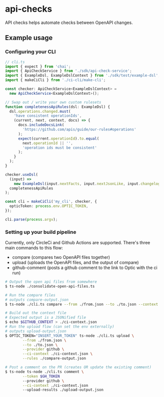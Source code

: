 # api-checks

API checks helps automate checks between OpenAPI changes.

## Example usage

### Configuring your CLI
```typescript
// cli.ts
import { expect } from 'chai';
import { ApiCheckService } from './sdk/api-check-service';
import { ExampleDsl, ExampleDslContext } from './sdk/test/example-dsl';
import { makeCiCli } from './ci-cli/make-cli';

const checker: ApiCheckService<ExampleDslContext> =
  new ApiCheckService<ExampleDslContext>();

// Swap out / write your own custom rulesets
function completenessApiRules(dsl: ExampleDsl) {
  dsl.operations.changed.must(
    'have consistent operationIds',
    (current, next, context, docs) => {
      docs.includeDocsLink(
        'https://github.com/apis/guide/our-rules#operations'
      );
      expect(current.operationId).to.equal(
        next.operationId || '',
        'operation ids must be consistent'
      );
    }
  );
}

checker.useDsl(
  (input) =>
    new ExampleDsl(input.nextFacts, input.nextJsonLike, input.changelog),
  completenessApiRules
);

const cli = makeCiCli('my_cli', checker, {
  opticToken: process.env.OPTIC_TOKEN,
});

cli.parse(process.argv);
```
### Setting up your build pipeline

Currently, only CircleCi and Github Actions are supported. There's three main commands to this flow:
- compare (compares two OpenAPI files together)
- upload (uploads the OpenAPI files, and the output of compare)
- github-comment (posts a github comment to the link to Optic with the ci run)

<!-- TODO write this as a GHA workflow or circleci job -->
```bash
# Output the open api files from somewhere
$ ts-node ./consolidate-open-api-files.ts

# Run the compare files 
# outputs compare-output.json
$ ts-node ./cli.ts compare --from ./from.json --to ./to.json --context {}

# Build out the context file
# Expected output is a JSONified file
$ echo $GITHUB_CONTEXT > ./ci-context.json
# Run the upload flow (can set the env externally)
# outputs upload-output.json
$ OPTIC_TOKEN="INSERT_YOUR_TOKEN" ts-node ./cli.ts upload \
		--from ./from.json \
		--to ./to.json \
		--provider github \
		--ci-context ./ci-context.json \
		--rules ./compare-output.json

# Post a comment on the PR (creates OR update the existing comment)
$ ts-node ts-node ./cli.ts comment \
		--token $GH_TOKEN
		--provider github \
		--ci-context ./ci-context.json
		--upload-results ./upload-output.json
```
